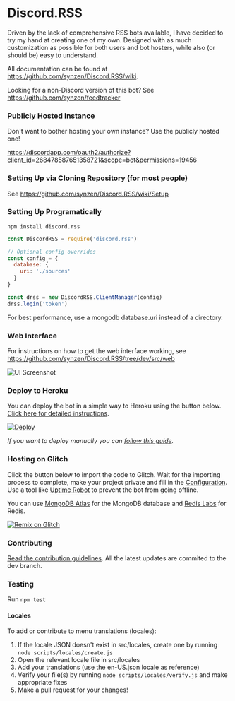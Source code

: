 # Discord.RSS
Driven by the lack of comprehensive RSS bots available, I have decided to try my hand at creating one of my own. Designed with as much customization as possible for both users and bot hosters, while also (or should be) easy to understand.

All documentation can be found at https://github.com/synzen/Discord.RSS/wiki.

Looking for a non-Discord version of this bot? See https://github.com/synzen/feedtracker

### Publicly Hosted Instance

Don't want to bother hosting your own instance? Use the publicly hosted one!

https://discordapp.com/oauth2/authorize?client_id=268478587651358721&scope=bot&permissions=19456

### Setting Up via Cloning Repository (for most people)

See https://github.com/synzen/Discord.RSS/wiki/Setup

### Setting Up Programatically


```
npm install discord.rss
```

```js
const DiscordRSS = require('discord.rss')

// Optional config overrides
const config = {
  database: {
    uri: './sources'
  }
}

const drss = new DiscordRSS.ClientManager(config)
drss.login('token')
```
For best performance, use a mongodb database.uri instead of a directory.


### Web Interface

For instructions on how to get the web interface working, see https://github.com/synzen/Discord.RSS/tree/dev/src/web

![UI Screenshot](https://i.imgur.com/CD8mbRh.png)

### Deploy to Heroku

You can deploy the bot in a simple way to Heroku using the button below. [Click here for detailed instructions](https://github.com/synzen/Discord.RSS/issues/45).

[![Deploy](https://www.herokucdn.com/deploy/button.svg)](https://heroku.com/deploy)

*If you want to deploy manually you can [follow this guide](https://github.com/synzen/Discord.RSS/issues/95).*

### Hosting on Glitch

Click the button below to import the code to Glitch. Wait for the importing process to complete, make your project private and fill in the [Configuration](https://github.com/synzen/Discord.RSS/wiki/Configuration). Use a tool like [Uptime Robot](https://uptimerobot.com/) to prevent the bot from going offline.

You can use [MongoDB Atlas](https://www.mongodb.com/cloud/atlas) for the MongoDB database and [Redis Labs](https://redislabs.com/) for Redis.

[![Remix on Glitch](https://cdn.glitch.com/2703baf2-b643-4da7-ab91-7ee2a2d00b5b%2Fremix-button.svg)](https://glitch.com/edit/#!/import/github/synzen/Discord.RSS)

### Contributing

[Read the contribution guidelines](https://github.com/synzen/Discord.RSS/blob/master/CONTRIBUTING.md). All the latest updates are commited to the dev branch. 

### Testing

Run `npm test`

#### Locales

To add or contribute to menu translations (locales):

1. If the locale JSON doesn't exist in src/locales, create one by running `node scripts/locales/create.js`
2. Open the relevant locale file in src/locales
3. Add your translations (use the en-US.json locale as reference)
4. Verify your file(s) by running `node scripts/locales/verify.js` and make appropriate fixes
4. Make a pull request for your changes!
